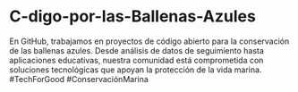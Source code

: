 # C-digo-por-las-Ballenas-Azules
En GitHub, trabajamos en proyectos de código abierto para la conservación de las ballenas azules. Desde análisis de datos de seguimiento hasta aplicaciones educativas, nuestra comunidad está comprometida con soluciones tecnológicas que apoyan la protección de la vida marina. #TechForGood #ConservaciónMarina
